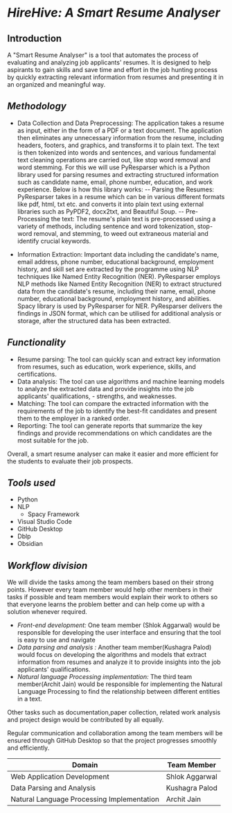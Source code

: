 # *HireHive: A Smart Resume Analyser*

## Introduction
A "Smart Resume Analyser" is a tool that automates the process of evaluating and analyzing job applicants' resumes. It is designed to help aspirants to gain skills and save time and effort in the job hunting process by quickly extracting relevant information from resumes and presenting it in an organized and meaningful way.

## *Methodology*
- Data Collection and Data Preprocessing: The application takes a resume as input, either in the form of a PDF or a text document. The application then eliminates any unnecessary information from the resume, including headers, footers, and graphics, and transforms it to plain text. The text is then tokenized into words and sentences, and various fundamental text cleaning operations are carried out, like stop word removal and word stemming. For this we will use PyResparser which is a Python library used for parsing resumes and extracting structured information such as candidate name, email, phone number, education, and work experience. Below is how this library works:
-- Parsing the Resumes: PyResparser takes in a resume which can be in various different formats like pdf, html, txt etc. and converts it into plain text using external libraries such as PyPDF2, docx2txt, and Beautiful Soup.
-- Pre-Processing the text: The resume's plain text is pre-processed using a variety of methods, including sentence and word tokenization, stop-word removal, and stemming, to weed out extraneous material and identify crucial keywords.

- Information Extraction: Important data including the candidate's name, email address, phone number, educational background, employment history, and skill set are extracted by the programme using NLP techniques like Named Entity Recognition (NER). 
PyResparser employs NLP methods like Named Entity Recognition (NER) to extract structured data from the candidate's resume, including their name, email, phone number, educational background, employment history, and abilities. Spacy library is used by PyResparser for NER.
PyResparser delivers the findings in JSON format, which can be utilised for additional analysis or storage, after the structured data has been extracted.


## *Functionality*
- Resume parsing: The tool can quickly scan and extract key information from resumes, such as education, work experience, skills, and certifications.
- Data analysis: The tool can use algorithms and machine learning models to analyze the extracted data and provide insights into the job applicants' qualifications, -  strengths, and weaknesses.
- Matching: The tool can compare the extracted information with the requirements of the job to identify the best-fit candidates and present them to the employer in a ranked order.
- Reporting: The tool can generate reports that summarize the key findings and provide recommendations on which candidates are the most suitable for the job.

Overall, a smart resume analyser can make it easier and more efficient for the students to evaluate their job prospects.

## *Tools used*
- Python
- NLP 
  - Spacy Framework
- Visual Studio Code
- GitHub Desktop
- Dblp
- Obsidian

## *Workflow division*
We will divide the tasks among the team members based on their strong points. However every team member would help other members in their tasks if possible and team members would explain their work to others so that everyone learns the problem better and can help come up with a solution whenever required. 

- *Front-end development:* One team member (Shlok Aggarwal) would be responsible for developing the user interface and ensuring that the tool is easy to use and navigate
- *Data parsing and analysis :* Another team member(Kushagra Palod) would focus on developing the algorithms and models that extract information from resumes and analyze it to provide insights into the job applicants' qualifications.
- *Natural language Processing implementation:* The third team member(Archit Jain) would be responsible for implementing the Natural Language Processing to find the relationship between different entities in a text.

Other tasks such as documentation,paper collection, related work analysis and project design would be contributed by all equally. 

Regular communication and collaboration among the team members will be ensured through GitHub Desktop so that the project progresses smoothly and efficiently.


| **Domain**                                 | **Team Member**| 
|--------------------------------------------|----------------|
| Web Application Development                | Shlok Aggarwal | 
| Data Parsing and Analysis                  | Kushagra Palod |
| Natural Language Processing Implementation | Archit Jain    |





